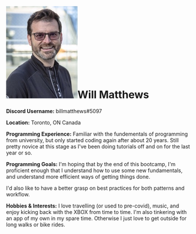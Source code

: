 # ![willmatthews image](https://raw.githubusercontent.com/wbmatthews/RWBootcamp/master/Images/willmatthews.jpeg)**Will Matthews**

**Discord Username:** billmatthews#5097

**Location:** Toronto, ON Canada

**Programming Experience:** Familiar with the fundementals of programming from university, but only started coding again after about 20 years.  Still pretty novice at this stage as I've been doing tutorials off and on for the last year or so.

**Programming Goals:** I'm hoping that by the end of this bootcamp, I'm proficient enough that I understand how to use some new fundamentals, and understand more efficient ways of getting things done.

I'd also like to have a better grasp on best practices for both patterns and workflow.

**Hobbies & Interests:** I love travelling (or used to pre-covid), music, and enjoy kicking back with the XBOX from time to time.  I'm also tinkering with an app of my own in my spare time. Otherwise I just love to get outside for long walks or bike rides.

